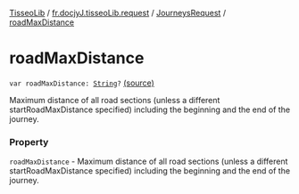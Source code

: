 [TisseoLib](../../index.md) / [fr.docjyJ.tisseoLib.request](../index.md) / [JourneysRequest](index.md) / [roadMaxDistance](./road-max-distance.md)

# roadMaxDistance

`var roadMaxDistance: `[`String`](https://kotlinlang.org/api/latest/jvm/stdlib/kotlin/-string/index.html)`?` [(source)](https://github.com/docjyj/tisseoLib/tree/master/src/main/kotlin/fr/docjyJ/tisseoLib/request/JourneysRequest.kt#L53)

Maximum distance of all road sections (unless a different startRoadMaxDistance specified) including the beginning and the end of the journey.

### Property

`roadMaxDistance` - Maximum distance of all road sections (unless a different startRoadMaxDistance specified) including the beginning and the end of the journey.